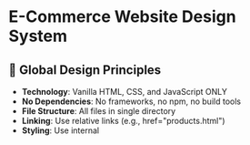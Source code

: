 # E-Commerce Website Design System

## 🎨 Global Design Principles
- **Technology**: Vanilla HTML, CSS, and JavaScript ONLY
- **No Dependencies**: No frameworks, no npm, no build tools
- **File Structure**: All files in single directory
- **Linking**: Use relative links (e.g., href="products.html")
- **Styling**: Use internal <style> tags in each HTML file
- **Scripts**: Use internal <script> tags in each HTML file

## 🧭 Navigation Structure

### Page Flow
```
index.html (Landing)
    ↓
products.html (Catalog)
    ↓
product-detail.html (Details)
    ↓
cart.html (Shopping Cart)
    ↓
checkout.html (Checkout)
```

### Navigation Bar HTML Template (MUST BE IDENTICAL ON ALL PAGES)
```html
<nav class="navbar">
    <div class="nav-container">
        <a href="index.html" class="logo">AI Agent Store</a>
        <ul class="nav-menu">
            <li><a href="index.html" class="nav-link">Home</a></li>
            <li><a href="products.html" class="nav-link">Products</a></li>
            <li><a href="cart.html" class="nav-link cart-link">
                Cart <span class="cart-count" id="cartCount">0</span>
            </a></li>
        </ul>
        <div class="hamburger">
            <span></span>
            <span></span>
            <span></span>
        </div>
    </div>
</nav>
```

### Footer HTML Template (MUST BE IDENTICAL ON ALL PAGES)
```html
<footer class="footer">
    <div class="footer-container">
        <p>&copy; 2024 AI Agent Store. All rights reserved.</p>
        <div class="footer-links">
            <a href="index.html">Home</a>
            <a href="products.html">Products</a>
            <a href="cart.html">Cart</a>
        </div>
    </div>
</footer>
```

## 🎨 CSS Design Tokens

### Color Palette
```css
:root {
    --primary-color: #2563eb;      /* Blue */
    --primary-hover: #1d4ed8;      /* Darker blue */
    --secondary-color: #64748b;    /* Gray */
    --accent-color: #10b981;       /* Green */
    --danger-color: #ef4444;       /* Red */
    --background: #ffffff;         /* White */
    --surface: #f8fafc;           /* Light gray */
    --text-primary: #1e293b;      /* Dark gray */
    --text-secondary: #64748b;    /* Medium gray */
    --border-color: #e2e8f0;      /* Light border */
}
```

### Typography Scale
```css
/* Font Family */
body {
    font-family: -apple-system, BlinkMacSystemFont, 'Segoe UI', Roboto, sans-serif;
}

/* Headings */
h1 { font-size: 2.5rem; line-height: 1.2; font-weight: 700; }
h2 { font-size: 2rem; line-height: 1.3; font-weight: 600; }
h3 { font-size: 1.5rem; line-height: 1.4; font-weight: 600; }
h4 { font-size: 1.25rem; line-height: 1.5; font-weight: 500; }

/* Body Text */
p { font-size: 1rem; line-height: 1.6; }
.text-large { font-size: 1.125rem; }
.text-small { font-size: 0.875rem; }
```

### Spacing System
```css
/* Margins and Padding */
.mt-1 { margin-top: 0.5rem; }
.mt-2 { margin-top: 1rem; }
.mt-3 { margin-top: 1.5rem; }
.mt-4 { margin-top: 2rem; }
.mt-5 { margin-top: 3rem; }

.mb-1 { margin-bottom: 0.5rem; }
.mb-2 { margin-bottom: 1rem; }
.mb-3 { margin-bottom: 1.5rem; }
.mb-4 { margin-bottom: 2rem; }
.mb-5 { margin-bottom: 3rem; }

.p-1 { padding: 0.5rem; }
.p-2 { padding: 1rem; }
.p-3 { padding: 1.5rem; }
.p-4 { padding: 2rem; }
.p-5 { padding: 3rem; }
```

## 🧩 Component Styles

### Layout Container
```css
.container {
    max-width: 1200px;
    margin: 0 auto;
    padding: 0 1rem;
}

.section {
    padding: 4rem 0;
}
```

### Navigation Styles
```css
.navbar {
    background: var(--background);
    box-shadow: 0 1px 3px rgba(0,0,0,0.1);
    position: sticky;
    top: 0;
    z-index: 100;
}

.nav-container {
    max-width: 1200px;
    margin: 0 auto;
    padding: 1rem;
    display: flex;
    justify-content: space-between;
    align-items: center;
}

.logo {
    font-size: 1.5rem;
    font-weight: 700;
    color: var(--primary-color);
    text-decoration: none;
}

.nav-menu {
    display: flex;
    list-style: none;
    gap: 2rem;
    margin: 0;
    padding: 0;
}

.nav-link {
    color: var(--text-primary);
    text-decoration: none;
    font-weight: 500;
    transition: color 0.3s;
}

.nav-link:hover {
    color: var(--primary-color);
}

.cart-link {
    display: flex;
    align-items: center;
    gap: 0.5rem;
}

.cart-count {
    background: var(--primary-color);
    color: white;
    border-radius: 50%;
    width: 1.5rem;
    height: 1.5rem;
    display: flex;
    align-items: center;
    justify-content: center;
    font-size: 0.875rem;
}

.hamburger {
    display: none;
    flex-direction: column;
    cursor: pointer;
}

.hamburger span {
    width: 25px;
    height: 3px;
    background: var(--text-primary);
    margin: 3px 0;
    transition: 0.3s;
}
```

### Button Styles
```css
.btn {
    padding: 0.75rem 1.5rem;
    border: none;
    border-radius: 0.375rem;
    font-size: 1rem;
    font-weight: 500;
    cursor: pointer;
    transition: all 0.3s;
    text-decoration: none;
    display: inline-block;
    text-align: center;
}

.btn-primary {
    background: var(--primary-color);
    color: white;
}

.btn-primary:hover {
    background: var(--primary-hover);
    transform: translateY(-1px);
    box-shadow: 0 4px 6px rgba(0,0,0,0.1);
}

.btn-secondary {
    background: var(--secondary-color);
    color: white;
}

.btn-secondary:hover {
    background: #475569;
}

.btn-outline {
    background: transparent;
    border: 2px solid var(--primary-color);
    color: var(--primary-color);
}

.btn-outline:hover {
    background: var(--primary-color);
    color: white;
}

.btn-danger {
    background: var(--danger-color);
    color: white;
}

.btn-danger:hover {
    background: #dc2626;
}

.btn-block {
    width: 100%;
    display: block;
}
```

### Product Card Template
```html
<div class="product-card">
    <div class="product-image">
        <img src="placeholder.jpg" alt="Product Name">
    </div>
    <div class="product-info">
        <h3 class="product-title">Product Name</h3>
        <p class="product-description">Brief description of the AI agent</p>
        <div class="product-footer">
            <span class="product-price">$99.99</span>
            <button class="btn btn-primary btn-small" onclick="addToCart(productId)">
                Add to Cart
            </button>
        </div>
    </div>
</div>
```

### Product Card Styles
```css
.product-grid {
    display: grid;
    grid-template-columns: repeat(auto-fill, minmax(300px, 1fr));
    gap: 2rem;
    margin-top: 2rem;
}

.product-card {
    background: var(--background);
    border: 1px solid var(--border-color);
    border-radius: 0.5rem;
    overflow: hidden;
    transition: all 0.3s;
    cursor: pointer;
}

.product-card:hover {
    transform: translateY(-4px);
    box-shadow: 0 10px 20px rgba(0,0,0,0.1);
}

.product-image {
    height: 200px;
    background: var(--surface);
    display: flex;
    align-items: center;
    justify-content: center;
    overflow: hidden;
}

.product-image img {
    width: 100%;
    height: 100%;
    object-fit: cover;
}

.product-info {
    padding: 1.5rem;
}

.product-title {
    font-size: 1.25rem;
    margin-bottom: 0.5rem;
}

.product-description {
    color: var(--text-secondary);
    margin-bottom: 1rem;
}

.product-footer {
    display: flex;
    justify-content: space-between;
    align-items: center;
}

.product-price {
    font-size: 1.5rem;
    font-weight: 600;
    color: var(--primary-color);
}
```

### Form Styles
```css
.form-group {
    margin-bottom: 1.5rem;
}

.form-label {
    display: block;
    margin-bottom: 0.5rem;
    font-weight: 500;
    color: var(--text-primary);
}

.form-input {
    width: 100%;
    padding: 0.75rem 1rem;
    border: 1px solid var(--border-color);
    border-radius: 0.375rem;
    font-size: 1rem;
    transition: border-color 0.3s;
}

.form-input:focus {
    outline: none;
    border-color: var(--primary-color);
    box-shadow: 0 0 0 3px rgba(37, 99, 235, 0.1);
}

.form-error {
    color: var(--danger-color);
    font-size: 0.875rem;
    margin-top: 0.25rem;
}
```

### Cart Item Template
```html
<div class="cart-item">
    <div class="cart-item-image">
        <img src="placeholder.jpg" alt="Product Name">
    </div>
    <div class="cart-item-details">
        <h4>Product Name</h4>
        <p class="text-secondary">AI Agent for automation</p>
    </div>
    <div class="cart-item-quantity">
        <button class="quantity-btn" onclick="updateQuantity(itemId, -1)">-</button>
        <span class="quantity-value">1</span>
        <button class="quantity-btn" onclick="updateQuantity(itemId, 1)">+</button>
    </div>
    <div class="cart-item-price">$99.99</div>
    <button class="btn btn-danger btn-small" onclick="removeFromCart(itemId)">
        Remove
    </button>
</div>
```

### Responsive Design
```css
@media (max-width: 768px) {
    .hamburger {
        display: flex;
    }
    
    .nav-menu {
        position: fixed;
        left: -100%;
        top: 70px;
        flex-direction: column;
        background-color: var(--background);
        width: 100%;
        text-align: center;
        transition: 0.3s;
        box-shadow: 0 10px 27px rgba(0,0,0,0.05);
        padding: 2rem 0;
    }
    
    .nav-menu.active {
        left: 0;
    }
    
    .product-grid {
        grid-template-columns: 1fr;
    }
    
    .cart-item {
        flex-direction: column;
        gap: 1rem;
        text-align: center;
    }
}
```

## 📦 localStorage Cart Management

### Cart Structure
```javascript
// Cart data structure in localStorage
const cart = {
    items: [
        {
            id: 'product-1',
            name: 'DataMiner Pro',
            price: 99.99,
            quantity: 2
        }
    ],
    total: 199.98
};

// Save to localStorage
localStorage.setItem('cart', JSON.stringify(cart));

// Read from localStorage
const savedCart = JSON.parse(localStorage.getItem('cart') || '{"items": [], "total": 0}');
```

### Cart Functions (Include in ALL pages)
```javascript
function updateCartCount() {
    const cart = JSON.parse(localStorage.getItem('cart') || '{"items": []}');
    const count = cart.items.reduce((sum, item) => sum + item.quantity, 0);
    document.getElementById('cartCount').textContent = count;
}

// Call on page load
document.addEventListener('DOMContentLoaded', updateCartCount);
```

## 📋 Page Structure Template
```html
<!DOCTYPE html>
<html lang="en">
<head>
    <meta charset="UTF-8">
    <meta name="viewport" content="width=device-width, initial-scale=1.0">
    <title>Page Title - AI Agent Store</title>
    <style>
        /* Include all relevant CSS from this design system */
    </style>
</head>
<body>
    <!-- Navigation (copy exactly from template) -->
    
    <main class="container">
        <!-- Page content -->
    </main>
    
    <!-- Footer (copy exactly from template) -->
    
    <script>
        // Include cart management functions
        // Include page-specific JavaScript
    </script>
</body>
</html>
```

## ✅ Implementation Checklist for Managers

1. **Copy exact navigation HTML** to all pages
2. **Include all CSS variables** in each page's <style> tag
3. **Use consistent button classes**: btn, btn-primary, btn-secondary, etc.
4. **Follow product card structure** exactly for product displays
5. **Include cart count update** script on every page
6. **Test responsive design** at 768px breakpoint
7. **Use relative links** between pages (href="products.html")
8. **Keep all files** in same directory
9. **No external dependencies** - everything inline
10. **Test in browser** by opening HTML files directly